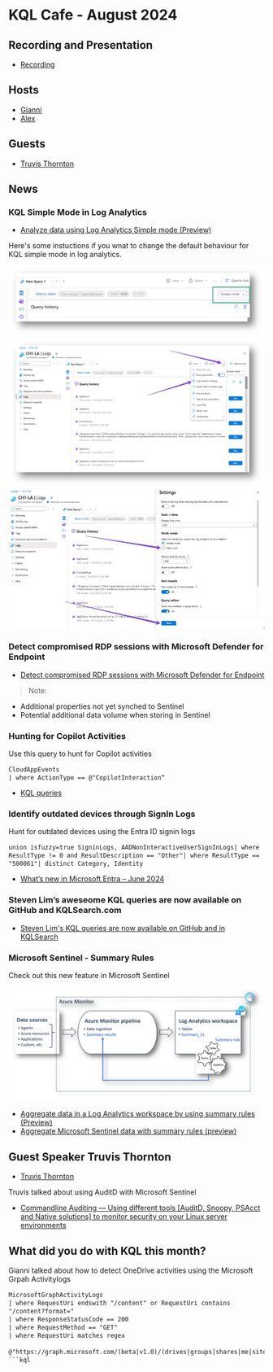 # KQL Cafe - August 2024

## Recording and Presentation

- [Recording](https://www.youtube.com/watch?v=iX-TSOjfDYA)

## Hosts

- [Gianni](https://twitter.com/castello_johnny)
- [Alex](https://twitter.com/alexverboon)

## Guests

- [Truvis Thornton](https://x.com/thattechkitten)

## News

### KQL Simple Mode in Log Analytics

- [Analyze data using Log Analytics Simple mode (Preview)](https://learn.microsoft.com/en-us/azure/azure-monitor/logs/log-analytics-simple-mode)

Here's some instuctions if you wnat to change the default behaviour for KQL simple mode in log analytics.

![kqlsimplemode1](kqlsimple1.png)
![kqlsimplemode1](kqlsimple2.png)
![kqlsimplemode1](kqlsimple3a.png)

### Detect compromised RDP sessions with Microsoft Defender for Endpoint

- [Detect compromised RDP sessions with Microsoft Defender for Endpoint](https://techcommunity.microsoft.com/t5/microsoft-defender-for-endpoint/detect-compromised-rdp-sessions-with-microsoft-defender-for/ba-p/4201003)

> Note:

- Additional properties not yet synched to Sentinel
- Potential additional data volume when storing in Sentinel

### Hunting for Copilot Activities

Use this query to hunt for Copilot activities

```kql
CloudAppEvents
| where ActionType == @"CopilotInteraction“
```

- [KQL queries](https://github.com/SlimKQL/Hunting-Queries-Detection-Rules/blob/main/DefenderXDR/Microsoft%20Defender%20Advanced%20Hunting%20Copilot%20Activities.kql)

### Identify outdated devices through SignIn Logs

Hunt for outdated devices using the Entra ID signin logs

```kql
union isfuzzy=true SigninLogs, AADNonInteractiveUserSignInLogs| where ResultType != 0 and ResultDescription == "Other"| where ResultType == "500061"| distinct Category, Identity
```

- [What’s new in Microsoft Entra – June 2024](https://techcommunity.microsoft.com/t5/microsoft-entra-blog/what-s-new-in-microsoft-entra-june-2024/ba-p/3796387)

### Steven Lim’s aweseome KQL queries are now available on GitHub and KQLSearch.com

- [Steven Lim's KQL queries are now available on GitHub and in KQLSearch](https://github.com/SlimKQL/Hunting-Queries-Detection-Rules)

### Microsoft Sentinel - Summary Rules

Check out this new feature in Microsoft Sentinel

![Summary Rules](./summaryrules1.png)

- [Aggregate data in a Log Analytics workspace by using summary rules (Preview)](https://learn.microsoft.com/en-us/azure/azure-monitor/logs/summary-rules?tabs=api)
- [Aggregate Microsoft Sentinel data with summary rules (preview)](https://learn.microsoft.com/en-us/azure/sentinel/summary-rules)

## Guest Speaker Truvis Thornton

- [Truvis Thornton](https://x.com/thattechkitten)

Truvis talked about using AuditD with Microsoft Sentinel

- [Commandline Auditing — Using different tools [AuditD, Snoopy, PSAcct and Native solutions] to monitor security on your Linux server environments](https://medium.com/@truvis.thornton/commandline-auditing-using-different-tools-to-security-your-linux-server-and-environments-2fcd361142ef)

## What did you do with KQL this month?

Gianni talked about how to detect OneDrive activities using the Microsoft Grpah Activitylogs

```kql
MicrosoftGraphActivityLogs 
| where RequestUri endswith "/content" or RequestUri contains "/content?format="
| where ResponseStatusCode == 200 
| where RequestMethod == "GET" 
| where RequestUri matches regex 
    @"https://graph.microsoft.com/(beta|v1.0)/(drives|groups|shares|me|sites|users|drive)/"
```kql
